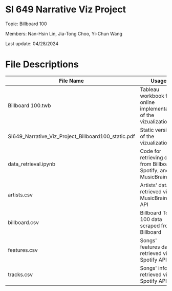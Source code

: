 # SI 649 Narrative Viz Project

Topic: Billboard 100

Members: Nan-Hsin Lin, Jia-Tong Choo, Yi-Chun Wang

Last update: 04/28/2024

# File Descriptions

| File Name | Usage |
| --- | --- |
| Billboard 100.twb | Tableau workbook for online implementation of the vizualizations |
| SI649_Narrative_Viz_Project_Billboard100_static.pdf | Static version of the vizualizations |
| data_retrieval.ipynb | Code for retrieving data from Billboard, Spotify, and MusicBrainz |
| artists.csv | Artists' data retrieved via MusicBrainz API | 
| billboard.csv | Billboard Top 100 data scraped from Billboard |
| features.csv | Songs' features data retrieved via Spotify API |
| tracks.csv | Songs' info retrieved via Spotify API |
